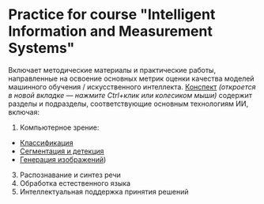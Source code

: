 # Practice for course "Intelligent Information and Measurement Systems" 
Включает методические материалы и практические работы, направленные на освоение основных метрик оценки качества моделей машинного обучения / искусственного интеллекта. 
[Конспект](https://raw.githack.com/danil1online/intelligent_information_and_measurement_systems/main/docs/abstract.html) *(откроется в новой вкладке — нажмите Ctrl+клик или колесиком мыши)* содержит разделы и подразделы, соответствующие основным технологиям ИИ, включая:
1. Компьютерное зрение:
- [Классификация](docs/lab_1_cv_metrics.md)
- [Сегментация и детекция](docs/lab_2_cv_metrics.md)
- [Генерация изображений](docs/lab_3_cv_metrics.md))
3. Распознавание и синтез речи
4. Обработка естественного языка
5. Интеллектуальная поддержка принятия решений
